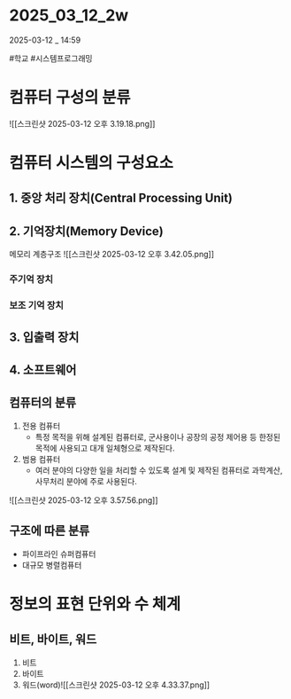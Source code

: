 

# 2025_03_12_2w

2025-03-12 _ 14:59

#학교 #시스템프로그래밍

# 컴퓨터 구성의 분류

![[스크린샷 2025-03-12 오후 3.19.18.png]]




# 컴퓨터 시스템의 구성요소

## 1. 중앙 처리 장치(Central Processing Unit)

## 2. 기억장치(Memory Device)
메모리 계층구조
![[스크린샷 2025-03-12 오후 3.42.05.png]]

### 주기억 장치
### 보조 기억 장치

## 3. 입출력 장치
## 4. 소프트웨어



## 컴퓨터의 분류
1. 전용 컴퓨터
	- 특정 목적을 위해 설계된 컴퓨터로, 군사용이나 공장의 공정 제어용 등 한정된 목적에 사용되고 대개 일체형으로 제작된다.
2. 범용 컴퓨터
	- 여러 분야의 다양한 일을 처리할 수 있도록 설계 및 제작된 컴퓨터로 과학계산, 사무처리 분야에 주로 사용된다.

![[스크린샷 2025-03-12 오후 3.57.56.png]]



## 구조에 따른 분류

- 파이프라인 슈퍼컴퓨터
- 대규모 병렬컴퓨터



# 정보의 표현 단위와 수 체계

## 비트, 바이트, 워드
1. 비트
2. 바이트
3. 워드(word)![[스크린샷 2025-03-12 오후 4.33.37.png]]

